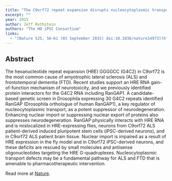 ```yaml
---
title: "The C9orf72 repeat expansion disrupts nucleocytoplasmic transport"
excerpt: ""
year: 2015
author: Jeff Rothstein
authors: "The HD iPSC Consortium"
links:
  - "[Nature 525, 56–61 (03 September 2015) doi:10.1038/nature14973](https://www.nature.com/nature/journal/v525/n7567/full/nature14973.html)"
---
```



## Abstract

The hexanucleotide repeat expansion (HRE) GGGGCC (G4C2) in C9orf72 is the most common cause of amyotrophic lateral sclerosis (ALS) and frontotemporal dementia (FTD). Recent studies support an HRE RNA gain-of-function mechanism of neurotoxicity, and we previously identified protein interactors for the G4C2 RNA including RanGAP1. A candidate-based genetic screen in Drosophila expressing 30 G4C2 repeats identified RanGAP (Drosophila orthologue of human RanGAP1), a key regulator of nucleocytoplasmic transport, as a potent suppressor of neurodegeneration. Enhancing nuclear import or suppressing nuclear export of proteins also suppresses neurodegeneration. RanGAP physically interacts with HRE RNA and is mislocalized in HRE-expressing flies, neurons from C9orf72 ALS patient-derived induced pluripotent stem cells (iPSC-derived neurons), and in C9orf72 ALS patient brain tissue. Nuclear import is impaired as a result of HRE expression in the fly model and in C9orf72 iPSC-derived neurons, and these deficits are rescued by small molecules and antisense oligonucleotides targeting the HRE G-quadruplexes. Nucleocytoplasmic transport defects may be a fundamental pathway for ALS and FTD that is amenable to pharmacotherapeutic intervention.

Read more at [Nature](https://www.nature.com/nature/journal/v525/n7567/full/nature14973.html).

